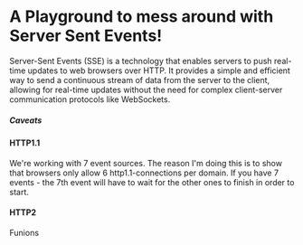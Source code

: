# A Playground to mess around with Server Sent Events!

Server-Sent Events (SSE) is a technology that enables servers to push real-time updates to web browsers over HTTP. It provides a simple and efficient way to send a continuous stream of data from the server to the client, allowing for real-time updates without the need for complex client-server communication protocols like WebSockets.

##### Caveats

#### HTTP1.1
We're working with 7 event sources. The reason I'm doing this is to show that browsers only allow 6 http1.1-connections per domain. If you have 7 events - the 7th event will have to wait for the other ones to finish in order to start.

#### HTTP2
Funions
